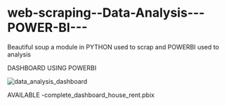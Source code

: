 # web-scraping--Data-Analysis---POWER-BI---
Beautiful soup a module in PYTHON used to scrap and POWERBI used to analysis

DASHBOARD USING POWERBI  

![data_analysis_dashboard](https://user-images.githubusercontent.com/78075295/217341814-d6d5b020-d77d-456b-8138-a660e9380923.png)




AVAILABLE -complete_dashboard_house_rent.pbix
